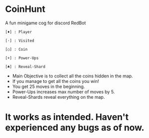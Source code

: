 # CoinHunt
A fun minigame cog for discord RedBot

    [♦] : Player
    
    [·] : Visited
    
    [○] : Coin
    
    [+] : Power-Ups
    
    [♣] : Reveal-Shard

* Main Objective is to collect all the coins hidden in the map.
* If you manage to get all the coins you win!
* You get 25 moves in the beginning.
* Power-Ups increases max number of moves by 5.
* Reveal-Shards reveal everything on the map.

# It works as intended. Haven't experienced any bugs as of now.
